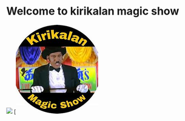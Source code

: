 # Welcome to kirikalan magic show
![](https://th.bing.com/th/id/OIP.-KSk6R0B4_lNZZi5Cf8OXgHaHa?w=167&h=180&c=7&r=0&o=5&dpr=1.3&pid=1.7)
[![Alt Text](/pic1.jpeg)
